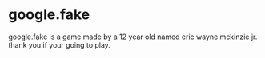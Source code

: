 # google.fake
google.fake is a game made by a 12 year old named eric wayne mckinzie jr. thank you if your going to play.
